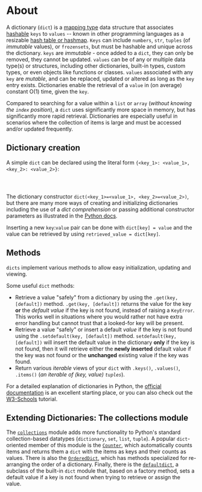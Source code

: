 # About


A dictionary (`dict`) is a [mapping type][mapping-types-dict] data structure that associates [hashable][term-hashable] `keys` to `values` -- known in other programming languages as a resizable [hash table or hashmap][hashtable-wikipedia].
  `Keys` can include `numbers`, `str`, `tuples` (of _immutable_ values), or `frozensets`, but must be hashable and unique across the dictionary.
  `keys` are _immutable_ - once added to a `dict`, they can only be removed, they cannot be updated.
  `values` can be of any or multiple data type(s) or structures, including other dictionaries, built-in types, custom types, or even objects like functions or classes.
   `values` associated with any `key` are _mutable_, and can be replaced, updated or altered as long as the `key` entry exists.
  Dictionaries enable the retrieval of a `value` in (on average) constant O(1) time, given the `key`.

  Compared to searching for a value within a `list` or `array` (_without knowing the `index` position_), a `dict` uses significantly more space in memory, but has significantly more rapid retrieval.
 Dictionaries are especially useful in scenarios where the collection of items is large and must be accessed and/or updated frequently.

## Dictionary creation

A simple `dict` can be declared using the literal form `{<key_1>: <value_1>, <key_2>: <value_2>}`:

 ```python




```

 The dictionary  constructor `dict(<key_1>=<value_1>, <key_2>=<value_2>)`, but there are many more ways of creating and initializing dictionaries including the use of a _dict comprehension_ or passing additional constructor parameters as illustrated in the [Python docs][mapping-types-dict].



Inserting a new `key`:`value` pair can be done with `dict[key] = value` and the value can be retrieved by using `retrieved_value = dict[key]`.

## Methods

`dicts` implement various methods to allow easy initialization, updating and viewing.

Some useful `dict` methods:

- Retrieve a value "safely" from a dictionary by using the `.get(key, [default])` method. `.get(key, [default])` returns the value for the key **or** the _default value_ if the key is not found, instead of raising a `KeyError`. This works well in situations where you would rather not have extra error handling but cannot trust that a looked-for key will be present.
- Retrieve a value "safely" or insert a default _value_ if the key is not found using the `.setdefault(key, [default])` method. `setdefault(key, [default])` will insert the default value in the dictionary **only** if the key is not found, then it will retrieve either the **newly inserted** default value if the key was not found or the **unchanged** existing value if the key was found.
- Return various _iterable_ views of your `dict` with `.keys()`, `.values()`, `.items()` (_an iterable of (key, value) `tuples`_).

For a detailed explanation of dictionaries in Python, the [official documentation][dicts-docs] is an excellent starting place, or you can also check out the [W3-Schools][how-to-dicts] tutorial.

## Extending Dictionaries: The collections module

The [`collections`][collections-docs] module adds more functionality to Python's standard collection-based datatypes (`dictionary`, `set`, `list`, `tuple`). A popular `dict`-oriented member of this module is the [`Counter`][counter-dicts], which automatically counts items and returns them a `dict` with the items as keys and their counts as values. There is also the [`OrderedDict`][ordered-dicts-docs], which has methods specialized for re-arranging the order of a dictionary. Finally, there is the [`defaultdict`][default-dicts], a subclass of the built-in `dict` module that, based on a factory method, sets a default value if a key is not found when trying to retrieve or assign the value.

[term-hashable]: https://docs.python.org/3/glossary.html#term-hashable
[hashtable-wikipedia]: https://en.wikipedia.org/wiki/Hash_table
[mapping-types-dict]: https://docs.python.org/3/library/stdtypes.html#mapping-types-dict
[dicts-docs]: https://docs.python.org/3/tutorial/datastructures.html#dictionaries
[how-to-dicts]: https://www.w3schools.com/python/python_dictionaries.asp
[collections-docs]: https://docs.python.org/3/library/collections.html
[counter-dicts]: https://docs.python.org/3/library/collections.html#collections.Counter
[ordered-dicts-docs]: https://docs.python.org/3/library/collections.html#collections.OrderedDict
[default-dicts]: https://docs.python.org/2/library/collections.html#collections.defaultdict
